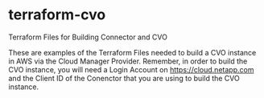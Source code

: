 # terraform-cvo
Terraform Files for Building Connector and CVO 

These are examples of the Terraform Files needed to build a CVO instance in AWS via the Cloud Manager Provider.
Remember, in order to build the CVO instance, you will need a Login Account on https://cloud.netapp.com and the Client ID of the Conenctor that you are using to build the CVO instance.

